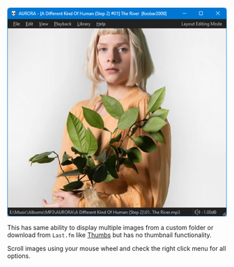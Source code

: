 ![images](../images/images.png)

This has same ability to display multiple images from a custom folder
or download from `Last.fm` like [Thumbs](thumbs.md) but has no thumbnail functionality.

Scroll images using your mouse wheel and check the right click menu for all options.
